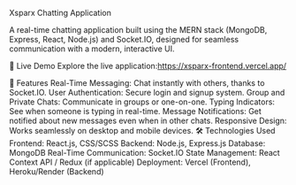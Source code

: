 Xsparx Chatting Application

A real-time chatting application built using the MERN stack (MongoDB, Express, React, Node.js) and Socket.IO, designed for seamless communication with a modern, interactive UI.

🚀 Live Demo
Explore the live application:https://xsparx-frontend.vercel.app/

📌 Features
Real-Time Messaging: Chat instantly with others, thanks to Socket.IO.
User Authentication: Secure login and signup system.
Group and Private Chats: Communicate in groups or one-on-one.
Typing Indicators: See when someone is typing in real-time.
Message Notifications: Get notified about new messages even when in other chats.
Responsive Design: Works seamlessly on desktop and mobile devices.
🛠️ Technologies Used
Frontend: React.js, CSS/SCSS
Backend: Node.js, Express.js
Database: MongoDB
Real-Time Communication: Socket.IO
State Management: React Context API / Redux (if applicable)
Deployment: Vercel (Frontend), Heroku/Render (Backend)
